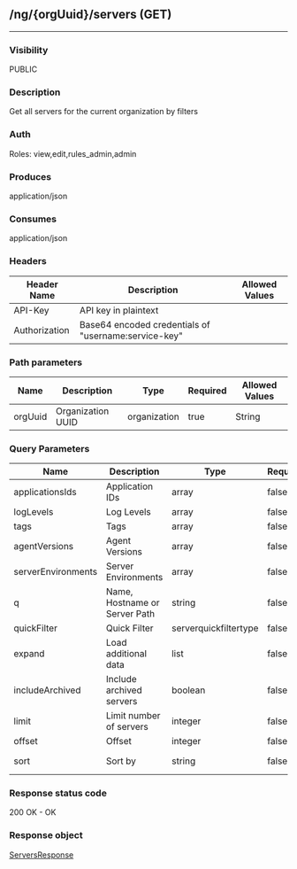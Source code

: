 ## /ng/{orgUuid}/servers (GET)
---
### Visibility
PUBLIC
### Description
Get all servers for the current organization by filters
### Auth
Roles: view,edit,rules_admin,admin
### Produces
application/json
### Consumes
application/json
### Headers
| Header Name | Description | Allowed Values |
| ----------- | ----------- | ----------- |
| API-Key | API key in plaintext |  |
| Authorization | Base64 encoded credentials of &quot;username:service-key&quot; |  |
### Path parameters
| Name | Description | Type | Required | Allowed Values |
| ----------- | ----------- | ----------- | ----------- | ----------- |
| orgUuid | Organization UUID | organization | true | String |
### Query Parameters
| Name | Description | Type | Required | Allowed Values |
| ----------- | ----------- | ----------- | ----------- | ----------- |
| applicationsIds | Application IDs | array | false | String[] |
| logLevels | Log Levels | array | false | String[] |
| tags | Tags | array | false | String[] |
| agentVersions | Agent Versions | array | false | String[] |
| serverEnvironments | Server Environments | array | false | String[] |
| q | Name, Hostname or Server Path | string | false | String |
| quickFilter | Quick Filter | serverquickfiltertype | false | ALL,PROTECTED,UNPROTECTED,ONLINE,OFFLINE,OUT_OF_DATE |
| expand | Load additional data | list | false | applications,num_apps,metadata,assess_protect_status_locked,skip_links |
| includeArchived | Include archived servers | boolean | false | boolean |
| limit | Limit number of servers | integer | false | Integer |
| offset | Offset | integer | false | Integer |
| sort | Sort by | string | false | serverName,-serverName,environment,-environment,lastActivity,-lastActivity,version,-version |
### Response status code
200 OK - OK
### Response object
[ServersResponse](<../../objects/ServersResponse.md>)
